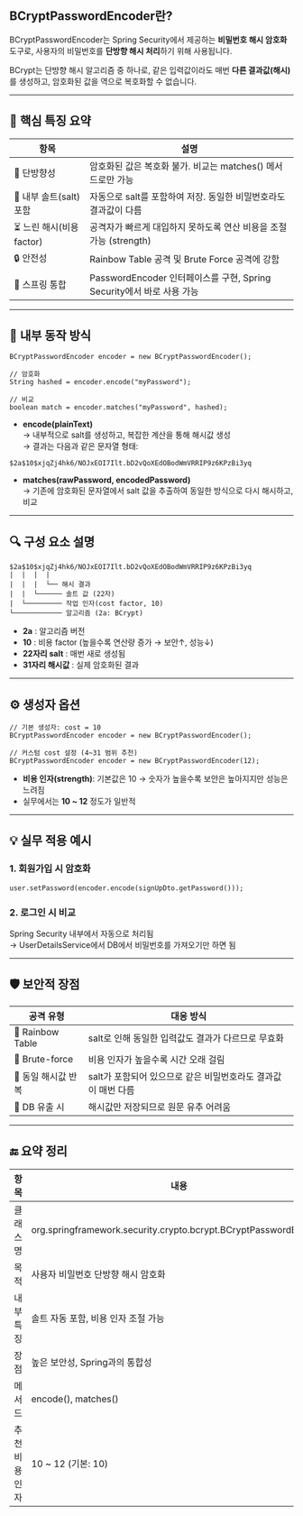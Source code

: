 ## BCryptPasswordEncoder란?

BCryptPasswordEncoder는 Spring Security에서 제공하는 **비밀번호 해시 암호화** 도구로, 사용자의 비밀번호를 **단방향 해시 처리**하기 위해 사용됩니다.

BCrypt는 단방향 해시 알고리즘 중 하나로, 같은 입력값이라도 매번 **다른 결과값(해시)** 를 생성하고, 암호화된 값을 역으로 복호화할 수 없습니다.

---

## 📌 핵심 특징 요약

| 항목 | 설명 |
| --- | --- |
| 🔁 단방향성 | 암호화된 값은 복호화 불가. 비교는 matches() 메서드로만 가능 |
| 🔑 내부 솔트(salt) 포함 | 자동으로 salt를 포함하여 저장. 동일한 비밀번호라도 결과값이 다름 |
| ⏳ 느린 해시(비용 factor) | 공격자가 빠르게 대입하지 못하도록 연산 비용을 조절 가능 (strength) |
| 🔒 안전성 | Rainbow Table 공격 및 Brute Force 공격에 강함 |
| 🧩 스프링 통합 | PasswordEncoder 인터페이스를 구현, Spring Security에서 바로 사용 가능 |

---

## 🧪 내부 동작 방식

```
BCryptPasswordEncoder encoder = new BCryptPasswordEncoder();

// 암호화
String hashed = encoder.encode("myPassword");

// 비교
boolean match = encoder.matches("myPassword", hashed);
```

-   **encode(plainText)**  
    → 내부적으로 salt를 생성하고, 복잡한 계산을 통해 해시값 생성  
    → 결과는 다음과 같은 문자열 형태:

```
$2a$10$xjqZj4hk6/NOJxEOI7Ilt.bD2vQoXEdOBodWmVRRIP9z6KPzBi3yq
```

-   **matches(rawPassword, encodedPassword)**  
    → 기존에 암호화된 문자열에서 salt 값을 추출하여 동일한 방식으로 다시 해시하고, 비교

---

## 🔍 구성 요소 설명

```
$2a$10$xjqZj4hk6/NOJxEOI7Ilt.bD2vQoXEdOBodWmVRRIP9z6KPzBi3yq
|  |  |  |
|  |  |  └── 해시 결과
|  |  └────── 솔트 값 (22자)
|  └───────── 작업 인자(cost factor, 10)
└──────────── 알고리즘 (2a: BCrypt)
```

-   **2a** : 알고리즘 버전
-   **10** : 비용 factor (높을수록 연산량 증가 → 보안↑, 성능↓)
-   **22자리 salt** : 매번 새로 생성됨
-   **31자리 해시값** : 실제 암호화된 결과

---

## ⚙️ 생성자 옵션

```
// 기본 생성자: cost = 10
BCryptPasswordEncoder encoder = new BCryptPasswordEncoder();

// 커스텀 cost 설정 (4~31 범위 추천)
BCryptPasswordEncoder encoder = new BCryptPasswordEncoder(12);
```

-   **비용 인자(strength)**: 기본값은 10 → 숫자가 높을수록 보안은 높아지지만 성능은 느려짐
-   실무에서는 **10 ~ 12** 정도가 일반적

---

## 💡 실무 적용 예시

### 1\. 회원가입 시 암호화

```
user.setPassword(encoder.encode(signUpDto.getPassword()));
```

### 2\. 로그인 시 비교

Spring Security 내부에서 자동으로 처리됨  
→ UserDetailsService에서 DB에서 비밀번호를 가져오기만 하면 됨

---

## 🛡️ 보안적 장점

| 공격 유형 | 대응 방식 |
| --- | --- |
| 📃 Rainbow Table | salt로 인해 동일한 입력값도 결과가 다르므로 무효화 |
| 🧠 Brute-force | 비용 인자가 높을수록 시간 오래 걸림 |
| 🔄 동일 해시값 반복 | salt가 포함되어 있으므로 같은 비밀번호라도 결과값이 매번 다름 |
| 📂 DB 유출 시 | 해시값만 저장되므로 원문 유추 어려움 |

---

## 🔚 요약 정리



| 항목 | 내용 |
| --- | --- |
| 클래스명 | org.springframework.security.crypto.bcrypt.BCryptPasswordEncoder |
| 목적 | 사용자 비밀번호 단방향 해시 암호화 |
| 내부 특징 | 솔트 자동 포함, 비용 인자 조절 가능 |
| 장점 | 높은 보안성, Spring과의 통합성 |
| 메서드 | encode(), matches() |
| 추천 비용 인자 | 10 ~ 12 (기본: 10) |